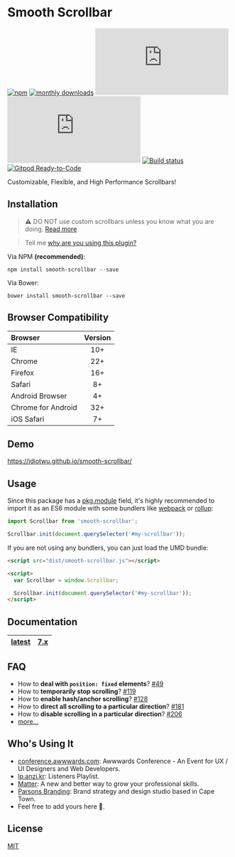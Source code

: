 # Smooth Scrollbar

[![npm][npm-version-badge]](https://www.npmjs.com/package/smooth-scrollbar)
[![monthly downloads][npm-downloads-badge]](https://www.npmjs.com/package/smooth-scrollbar)
[![core size][size-badge]](dist/smooth-scrollbar.js)
[![gzip size][gzip-size-badge]](dist/smooth-scrollbar.js)
[![Build status][travis-badge]](https://travis-ci.org/idiotWu/smooth-scrollbar)
[![Gitpod Ready-to-Code][gitpod-badge]](https://gitpod.io/from-referrer/)

Customizable, Flexible, and High Performance Scrollbars!

## Installation

> ⚠️ DO NOT use custom scrollbars unless you know what you are doing. [Read more](docs/caveats.md)

> Tell me [why are you using this plugin?](https://github.com/idiotWu/smooth-scrollbar/discussions/317)

Via NPM **(recommended)**:

```
npm install smooth-scrollbar --save
```

Via Bower:

```
bower install smooth-scrollbar --save
```

## Browser Compatibility

| Browser | Version |
| :------ | :-----: |
| IE      | 10+     |
| Chrome  | 22+     |
| Firefox | 16+     |
| Safari  | 8+      |
| Android Browser | 4+ |
| Chrome for Android | 32+ |
| iOS Safari | 7+ |

## Demo

https://idiotwu.github.io/smooth-scrollbar/

## Usage

Since this package has a [pkg.module](https://github.com/rollup/rollup/wiki/pkg.module) field, it's highly recommended to import it as an ES6 module with some bundlers like [webpack](https://webpack.js.org/) or [rollup](https://rollupjs.org/):

```js
import Scrollbar from 'smooth-scrollbar';

Scrollbar.init(document.querySelector('#my-scrollbar'));
```

If you are not using any bundlers, you can just load the UMD bundle:

```html
<script src="dist/smooth-scrollbar.js"></script>

<script>
  var Scrollbar = window.Scrollbar;

  Scrollbar.init(document.querySelector('#my-scrollbar'));
</script>
```

## Documentation

| [latest](docs) | [7.x](https://github.com/idiotWu/smooth-scrollbar/tree/7.x) |
|----|----|



## FAQ

- How to **deal with `position: fixed` elements**? [#49](https://github.com/idiotWu/smooth-scrollbar/issues/49#issuecomment-265358197)
- How to **temporarily stop scrolling**? [#119](https://github.com/idiotWu/smooth-scrollbar/issues/119#issuecomment-346227113)
- How to **enable hash/anchor scrolling**? [#128](https://github.com/idiotWu/smooth-scrollbar/issues/128#issuecomment-390980479)
- How to **direct all scrolling to a particular direction**? [#181](https://github.com/idiotWu/smooth-scrollbar/issues/181#issuecomment-458646086)
- How to **disable scrolling in a particular direction**? [#206](https://github.com/idiotWu/smooth-scrollbar/issues/206#issuecomment-526831135)
- [more...](https://github.com/idiotWu/smooth-scrollbar/issues?q=label%3AFAQ)

## Who's Using It

- [conference.awwwards.com](https://conference.awwwards.com/): Awwwards Conference - An Event for UX / UI Designers and Web Developers.
- [lp.anzi.kr](http://lp.anzi.kr/): Listeners Playlist.
- [Matter](https://matterapp.com/): A new and better way to grow your professional skills.
- [Parsons Branding](https://www.parsonsbranding.com/): Brand strategy and design studio based in Cape Town.
- Feel free to add yours here 🤗.

## License

[MIT](LICENSE)

[npm-version-badge]: https://img.shields.io/npm/v/smooth-scrollbar.svg?style=for-the-badge
[npm-downloads-badge]: https://img.shields.io/npm/dm/smooth-scrollbar.svg?style=for-the-badge
[travis-badge]: https://img.shields.io/travis/idiotWu/smooth-scrollbar.svg?style=for-the-badge
[size-badge]: http://img.badgesize.io/idiotWu/smooth-scrollbar/master/dist/smooth-scrollbar.js?label=core%20size&style=for-the-badge
[gzip-size-badge]: http://img.badgesize.io/idiotWu/smooth-scrollbar/master/dist/smooth-scrollbar.js?label=gzip%20size&compression=gzip&style=for-the-badge
[gitpod-badge]: https://img.shields.io/badge/Gitpod-Ready--to--Code-blue?style=for-the-badge
